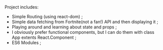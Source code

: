 Project includes:

* Simple Routing (using react-dom) ;
* Simple data fetching from Fortnite(not a fan!) API and then displaying it ;
* Playing around and learning about state and props ;
* I obviously prefer functional components, but I can do them with class App extents React.Component ;
* ES6 Modules ;
